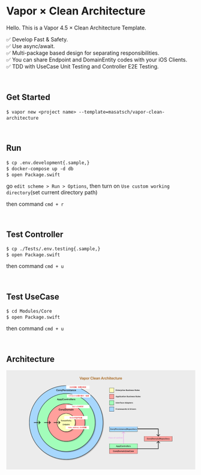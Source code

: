 # Vapor × Clean Architecture

Hello. This is a Vapor 4.5 × Clean Architecture Template.<br>

✅ Develop Fast & Safety.<br>
✅ Use async/await.<br>
✅ Multi-package based design for separating responsibilities.<br>
✅ You can share Endpoint and DomainEntity codes with your iOS Clients.<br>
✅ TDD with UseCase Unit Testing and Controller E2E Testing.<br>

<br>

## Get Started

```
$ vapor new <project name> --template=masatsch/vapor-clean-architecture
```

<br>

## Run

```
$ cp .env.development{.sample,}
$ docker-compose up -d db
$ open Package.swift
```

go ` edit scheme > Run > Options `, then turn on ` Use custom working directory `(set current directory path)

then command `cmd + r`

<br>

## Test Controller

```
$ cp ./Tests/.env.testing{.sample,}
$ open Package.swift
```

then command `cmd + u`

<br>

## Test UseCase

```
$ cd Modules/Core
$ open Package.swift
```

then command `cmd + u`

<br>

## Architecture

<img src="assets/VaporCleanArchitecture.png" width="700">
